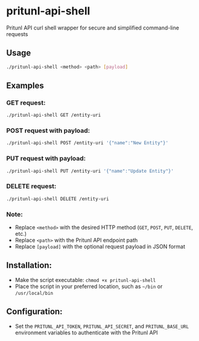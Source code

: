 # pritunl-api-shell
Pritunl API curl shell wrapper for secure and simplified command-line requests

## Usage
```bash
./pritunl-api-shell <method> <path> [payload]
```

## Examples
### GET request:
```bash
./pritunl-api-shell GET /entity-uri
```

### POST request with payload:
```bash
./pritunl-api-shell POST /entity-uri '{"name":"New Entity"}'
```

### PUT request with payload:
```bash
./pritunl-api-shell PUT /entity-uri '{"name":"Update Entity"}'
```

### DELETE request:
```bash
./pritunl-api-shell DELETE /entity-uri
```

### Note:
* Replace `<method>` with the desired HTTP method (`GET`, `POST`, `PUT`, `DELETE`, etc.)
* Replace `<path>` with the Pritunl API endpoint path
* Replace `[payload]` with the optional request payload in JSON format

## Installation:
* Make the script executable: `chmod +x pritunl-api-shell`
* Place the script in your preferred location, such as `~/bin` or `/usr/local/bin`

## Configuration:
* Set the `PRITUNL_API_TOKEN`, `PRITUNL_API_SECRET`, and `PRITUNL_BASE_URL` environment variables to authenticate with the Pritunl API
